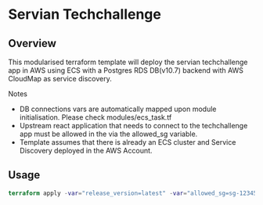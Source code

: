 # Servian Techchallenge

## Overview

This modularised terraform template will deploy the servian techchallenge app in AWS using ECS with a Postgres RDS DB(v10.7) backend with AWS CloudMap as service discovery.

Notes
- DB connections vars are automatically mapped upon module initialisation. Please check modules/ecs_task.tf
- Upstream react application that needs to connect to the techchallenge app must be allowed in the via the allowed_sg variable.
- Template assumes that there is already an ECS cluster and Service Discovery deployed in the AWS Account.

## Usage

```terraform init
terraform apply -var="release_version=latest" -var="allowed_sg=sg-123456"
```